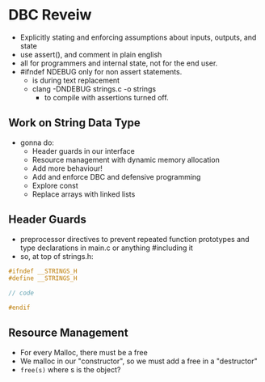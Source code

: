 # DBC Reveiw
- Explicitly stating and enforcing assumptions about inputs, outputs, and state
- use assert(), and comment in plain english
- all for programmers and internal state, not for the end user.
- #ifndef NDEBUG only for non assert statements. 
    - is during text replacement
    - clang -DNDEBUG strings.c -o strings
        - to compile with assertions turned off.


## Work on String Data Type
- gonna do:
    - Header guards in our interface
    - Resource management with dynamic memory allocation
    - Add more behaviour!
    - Add and enforce DBC and defensive programming
    - Explore const
    - Replace arrays with linked lists

## Header Guards
- preprocessor directives to prevent repeated function prototypes and type declarations in main.c or anything #including it
- so, at top of strings.h:

```c
#ifndef __STRINGS_H
#define __STRINGS_H

// code

#endif
```

## Resource Management
- For every Malloc, there must be a free
- We malloc in our "constructor", so we must add a free in a "destructor"
- `free(s)` where s is the object?
